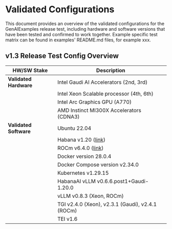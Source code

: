 # Validated Configurations

This document provides an overview of the validated configurations for the GenAIExamples release test, including hardware and software versions that have been tested and confirmed to work together.
Example specific test matrix can be found in examples' README.md files, for example xxx.

## v1.3 Release Test Config Overview

| **HW/SW Stake**        | **Description**                                                                                              |
| ---------------------- | ------------------------------------------------------------------------------------------------------------ |
| **Validated Hardware** | Intel Gaudi AI Accelerators (2nd, 3rd)                                                                       |
|                        | Intel Xeon Scalable processor (4th, 6th)                                                                     |
|                        | Intel Arc Graphics GPU (A770)                                                                                |
|                        | AMD Instinct MI300X Accelerators (CDNA3)                                                                     |
| **Validated Software** | Ubuntu 22.04                                                                                                 |
|                        | Habana v1.20 ([link](https://docs.habana.ai/en/v1.20.1/Installation_Guide/index.html))                       |
|                        | ROCm v6.4.0 ([link](https://rocm.docs.amd.com/projects/install-on-linux/en/latest/install/quick-start.html)) |
|                        | Docker version 28.0.4                                                                                        |
|                        | Docker Compose version v2.34.0                                                                               |
|                        | Kubernetes v1.29.15                                                                                          |
|                        | HabanaAI vLLM v0.6.6.post1+Gaudi-1.20.0                                                                      |
|                        | vLLM v0.8.3 (Xeon, ROCm)                                                                                     |
|                        | TGI v2.4.0 (Xeon), v2.3.1 (Gaudi), v2.4.1 (ROCm)                                                             |
|                        | TEI v1.6                                                                                                     |
